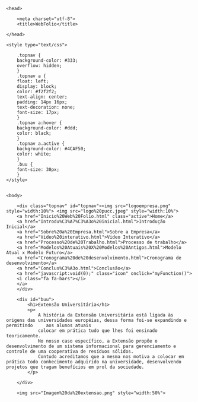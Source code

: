 <!DOCTYPE html>
<html>
    
    <head>
        
        <meta charset="utf-8">
        <title>WebFolio</title>
        
    </head>
    
    <style type="text/css">
        
        .topnav {
        background-color: #333;
        overflow: hidden;
        }
        .topnav a {
        float: left;
        display: block;
        color: #f2f2f2;
        text-align: center;
        padding: 14px 16px;
        text-decoration: none;
        font-size: 17px;
        }
        .topnav a:hover {
        background-color: #ddd;
        color: black;
        }
        .topnav a.active {
        background-color: #4CAF50;
        color: white;
        }
        .buu {
        font-size: 30px;
        }
    </style>
    
    
    <body>
        
        <div class="topnav" id="topnav"><img src="logoempresa.png" style="width:10%"> <img src="logo%20pucc.jpeg" style="width:10%">
        <a href="Inicio%20Web%20Folio.html" class="active">Home</a>
        <a href="Introdu%C3%A7%C3%A3o%20inicial.html">Introdução Inicial</a>
        <a href="Sobre%20a%20Empresa.html">Sobre a Empresa</a>
        <a href="Video%20interativo.html">Video Interativo</a>
        <a href="Processo%20de%20Trabalho.html">Processo de trabalho</a>
        <a href="Modelos%20Atuais%20X%20Modelos%20Antigos.html">Modelo Atual x Modelo Futuro</a>
        <a href="Cronograma%20de%20desenvolvimento.html">Cronograma de desenvolvimento</a>
        <a href="Conclus%C3%A3o.html">Conclusão</a>
        <a href="javascript:void(0);" class="icon" onclick="myFunction()">
        <i class="fa fa-bars"></i>
        </a>
        </div>
        
        <div id="buu">
            <h1>Extensão Universitária</h1>
            <p>
                A história da Extensão Universitária está ligada às origens das universidades européias, dessa forma foi-se expandindo e permitindo     aos alunos atuais
                colocar em prática tudo que lhes foi ensinado teoricamente.
                No nosso caso específico, a Extensão propõe o desenvolvimento de um sistema informacional para gerenciamento e controle de uma cooperativa de resíduos sólidos. 
                Contudo acreditamos que a mesma nos motiva a colocar em prática todo conhecimento adquirido na universidade, desenvolvendo projetos que tragam benefícios em prol da sociedade.     
            </p>    
             
        </div>
        
        <img src="Imagem%20da%20extensao.png" style="width:50%">
            
    
    
</html>
